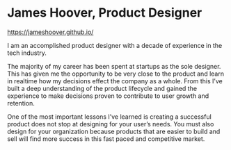 # James Hoover, Product Designer
https://jameshoover.github.io/

I am an accomplished product designer with a decade of experience in the tech industry.

The majority of my career has been spent at startups as the sole designer. This has given me the opportunity to be very close to the product and learn in realtime how my decisions effect the company as a whole. From this I’ve built a deep understanding of the product lifecycle and gained the experience to make decisions proven to contribute to user growth and retention.

One of the most important lessons I’ve learned is creating a successful product does not stop at designing for your user’s needs. You must also design for your organization because products that are easier to build and sell will find more success in this fast paced and competitive market.
